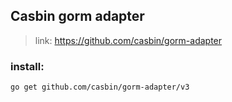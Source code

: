 ## Casbin gorm adapter

> link: https://github.com/casbin/gorm-adapter

### install:

```
go get github.com/casbin/gorm-adapter/v3
```
